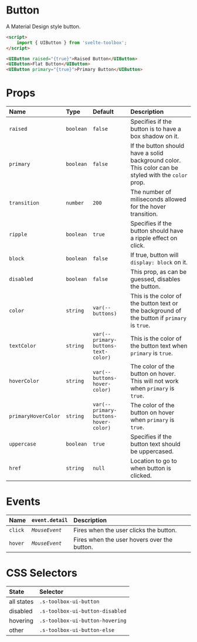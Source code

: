 # Button

A Material Design style button.

```html
<script>
	import { UIButton } from 'svelte-toolbox';
</script>

<UIButton raised="{true}">Raised Button</UIButton>
<UIButton>Flat Button</UIButton>
<UIButton primary="{true}">Primary Button</UIButton>
```

# Props

| Name                | Type      | Default                              | Description                                                                                         |
| :------------------ | :-------- | :----------------------------------- | :-------------------------------------------------------------------------------------------------- |
| `raised`            | `boolean` | `false`                              | Specifies if the button is to have a box shadow on it.                                              |
| `primary`           | `boolean` | `false`                              | If the button should have a solid background color. This color can be styled with the `color` prop. |  |
| `transition`        | `number`  | `200`                                | The number of miliseconds allowed for the hover transition.                                         |
| `ripple`            | `boolean` | `true`                               | Specifies if the button should have a ripple effect on click.                                       |
| `block`             | `boolean` | `false`                              | If true, button will `display: block` on it.                                                        |
| `disabled`          | `boolean` | `false`                              | This prop, as can be guessed, disables the button.                                                  |
| `color`             | `string`  | `var(--buttons)`                     | This is the color of the button text or the background of the button if `primary` is `true`.        |
| `textColor`         | `string`  | `var(--primary-buttons-text-color)`  | This is the color of the button text when `primary` is `true`.                                      |
| `hoverColor`        | `string`  | `var(--buttons-hover-color)`         | The color of the button on hover. This will not work when `primary` is `true`.                      |
| `primaryHoverColor` | `string`  | `var(--primary-buttons-hover-color)` | The color of the button on hover when `primary` is `true`.                                          |
| `uppercase`         | `boolean` | `true`                               | Specifies if the button text should be uppercased.                                                  |
| `href`              | `string`  | `null`                               | Location to go to when button is clicked.                                                           |

# Events

| Name    | `event.detail` | Description                                 |
| :------ | :------------- | :------------------------------------------ |
| `click` | _`MouseEvent`_ | Fires when the user clicks the button.      |
| `hover` | _`MouseEvent`_ | Fires when the user hovers over the button. |

# CSS Selectors

| State      | Selector                        |
| :--------- | :------------------------------ |
| all states | `.s-toolbox-ui-button`          |
| disabled   | `.s-toolbox-ui-button-disabled` |
| hovering   | `.s-toolbox-ui-button-hovering` |
| other      | `.s-toolbox-ui-button-else`     |
